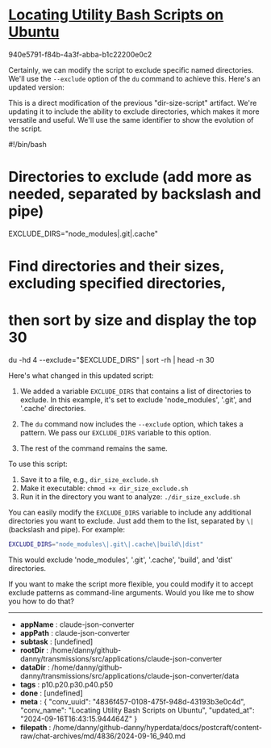 # [Locating Utility Bash Scripts on Ubuntu](https://claude.ai/chat/4836f457-0108-475f-948d-43193b3e0c4d)

940e5791-f84b-4a3f-abba-b1c22200e0c2

 Certainly, we can modify the script to exclude specific named directories. We'll use the `--exclude` option of the `du` command to achieve this. Here's an updated version:

<antThinking>This is a direct modification of the previous "dir-size-script" artifact. We're updating it to include the ability to exclude directories, which makes it more versatile and useful. We'll use the same identifier to show the evolution of the script.</antThinking>

<antArtifact identifier="dir-size-script" type="application/vnd.ant.code" language="bash" title="Bash script to find directories with most content, excluding specified directories">
#!/bin/bash

# Directories to exclude (add more as needed, separated by backslash and pipe)
EXCLUDE_DIRS="node_modules\|.git\|.cache"

# Find directories and their sizes, excluding specified directories,
# then sort by size and display the top 30
du -hd 4 --exclude="$EXCLUDE_DIRS" | sort -rh | head -n 30
</antArtifact>

Here's what changed in this updated script:

1. We added a variable `EXCLUDE_DIRS` that contains a list of directories to exclude. In this example, it's set to exclude 'node_modules', '.git', and '.cache' directories.

2. The `du` command now includes the `--exclude` option, which takes a pattern. We pass our `EXCLUDE_DIRS` variable to this option.

3. The rest of the command remains the same.

To use this script:

1. Save it to a file, e.g., `dir_size_exclude.sh`
2. Make it executable: `chmod +x dir_size_exclude.sh`
3. Run it in the directory you want to analyze: `./dir_size_exclude.sh`

You can easily modify the `EXCLUDE_DIRS` variable to include any additional directories you want to exclude. Just add them to the list, separated by `\|` (backslash and pipe). For example:

```bash
EXCLUDE_DIRS="node_modules\|.git\|.cache\|build\|dist"
```

This would exclude 'node_modules', '.git', '.cache', 'build', and 'dist' directories.

If you want to make the script more flexible, you could modify it to accept exclude patterns as command-line arguments. Would you like me to show you how to do that?

---

* **appName** : claude-json-converter
* **appPath** : claude-json-converter
* **subtask** : [undefined]
* **rootDir** : /home/danny/github-danny/transmissions/src/applications/claude-json-converter
* **dataDir** : /home/danny/github-danny/transmissions/src/applications/claude-json-converter/data
* **tags** : p10.p20.p30.p40.p50
* **done** : [undefined]
* **meta** : {
  "conv_uuid": "4836f457-0108-475f-948d-43193b3e0c4d",
  "conv_name": "Locating Utility Bash Scripts on Ubuntu",
  "updated_at": "2024-09-16T16:43:15.944464Z"
}
* **filepath** : /home/danny/github-danny/hyperdata/docs/postcraft/content-raw/chat-archives/md/4836/2024-09-16_940.md